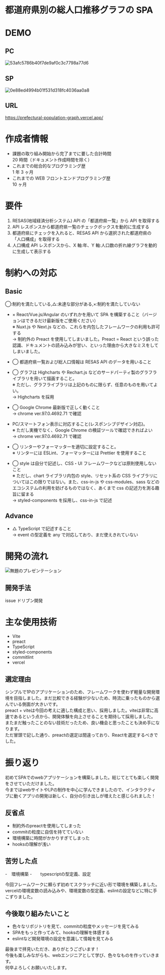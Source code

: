 # 都道府県別の総人口推移グラフの SPA

# DEMO
## PC
![53afc5786b40f7de9af0c3c7798a77d6](https://user-images.githubusercontent.com/82188012/149766752-3d9a040b-1184-4369-bd42-f1f3d55d692d.gif)

## SP
![0e88ed4994b01f531d318fc4036aa0a8](https://user-images.githubusercontent.com/82188012/149768438-4669d897-f398-41a6-8fd5-025358d14107.gif)

## URL

https://prefectural-population-graph.vercel.app/

# 作成者情報

- 課題の取り組み開始から完了までに要した合計時間<br/>
  20 時間（ドキュメント作成時間を除く）
- これまでの総合的なプログラミング歴<br/>
  1 年 3 ヶ月
- これまでの WEB フロントエンドプログラミング歴<br/>
  10 ヶ月

# 要件

1. RESAS(地域経済分析システム) API の「都道府県一覧」から API を取得する
2. API レスポンスから都道府県一覧のチェックボックスを動的に生成する
3. 都道府県にチェックを入れると、RESAS API から選択された都道府県の「人口構成」を取得する
4. 人口構成 API レスポンスから、X 軸:年、Y 軸:人口数の折れ線グラフを動的に生成して表示する

# 制約への対応

## Basic
◯:制約を満たしている,△:未達な部分がある,×:制約を満たしていない
- × React/Vue.js/Angular のいずれかを用いて SPA を構築すること（バージョンはできるだけ最新版をご使用ください）<br/>
  ※ Nuxt.js や Next.js などの、これらを内包したフレームワークの利用も許可する<br/>
  → 制約外の Preact を使用してしまいました。Preact = React という誤った認識、ドキュメントの読み込みが甘い、といった理由から大きなミスをしてしまいました。
  
- ◯ 都道府県一覧および総人口情報は RESAS API のデータを用いること


- ◯ グラフは Highcharts や Rechart.js などのサードパーティ製のグラフライブラリを用いて描画すること。<br/>
  ※ ただし、グラフライブラリは上記のものに限らず、任意のものを用いてよい。<br/>
  → Highcharts を採用
  
- ◯ Google Chrome 最新版で正しく動くこと<br/>
  → chrome ver.97.0.4692.71 で確認
  
- PC/スマートフォン表示に対応すること(レスポンシブデザイン対応)。<br/>
  ※ ただし実機でなく、Google Chrome の検証ツールで確認できればよい<br/>
  → chrome ver.97.0.4692.71 で確認
  
- ◯ リンターやフォーマッターを適切に設定すること。<br/>
  ※ リンターには ESLint、フォーマッターには Prettier を使用すること
  
- ◯ style は自分で記述し、CSS・UI フレームワークなどは原則使用しないこと<br/>
  ※ ただし、chart ライブラリ内包の style、リセット系の CSS ライブラリについてはこの限りではない。また、css-in-js や css-modules、sass などのエコシステムの利用を妨げるものではなく、あくまで css の記述力を測る趣旨に留まる<br/>
  → styled-components を採用し、css-in-js で記述

## Advance

- △ TypeScript で記述すること<br/>
  → event の型定義を any で対応しており、まだ使えきれていない

# 開発の流れ

![無題のプレゼンテーション](https://user-images.githubusercontent.com/82188012/149728171-c0207f9b-d87c-408a-8cd0-255746cc732e.png)


## 開発手法

issue ドリブン開発

# 主な使用技術

- Vite
- preact
- TypeScript
- styled-components
- commitlint
- vercel

## 選定理由
シンプルで1Pのアプリケーションのため、フレームワークを使わず軽量な開発環境を目指しました。まだ比較できる経験が少ないため、時流に乗ったものから選んでいる側面が大きいです。<br/>
preact + viteは今回の考えに適した構成と思い、採用しました。viteは非常に高速であるという点から、開発体験を向上させることを期待して採用しました。<br/>
またまだ触ったことのない技術だったため、良い機会と思ったことも決め手になります。<br/>
ただ冒頭で記した通り、preactの選定は間違っており、Reactを選定するべきでした。

# 振り返り

初めてSPAでのwebアプリケーションを構築しました。総じてとても楽しく開発をさせていただけました。<br/>
今まではwebサイトやLPの制作を中心に学んできましたので、インタラクティブに動くアプリの開発は新しく、自分の引き出しが増えたと感じられました！

## 反省点

- 制約外のpreactを使用してしまった
- commitの粒度に自信を持てていない
- 環境構築に時間がかかりすぎてしまった
- hooksの理解が浅い

## 苦労した点

-　環境構築
-　　typescriptの型定義、設定

今回フレームワークに頼らず初めてスクラッチに近い形で環境を構築しました。<br/>
vercelの環境変数の読み込みや、環境変数の型定義、eslintの設定などに特に手こずりました。

## 今後取り組みたいこと
- 色々なリポジトリを見て、commitの粒度やメッセージを見てみる
- SPAをもっと作ってみて、hooksの理解を体感する
- eslintなど開発環境の設定を意識して情報を見てみる

最後まで拝見いただき、ありがとうございます！<br/>
今後も楽しみながらも、webエンジニアとして学び、色々なものを作っていきます。<br/>
何卒よろしくお願いいたします。

